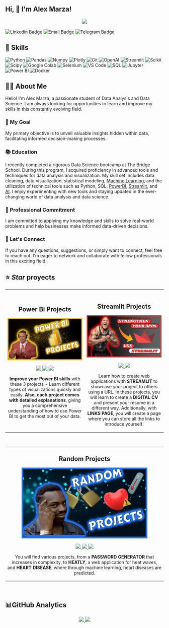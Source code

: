 <!--
README de Alex Marzá Manuel

-->

## Hi, 👋 I'm Alex Marza!


<p align="center">
  <img src="https://github.com/AlexCapis/AlexCapis/blob/main/assets/Presentation.gif">
</p>

[![Linkedin Badge](https://img.shields.io/badge/-LinkedIn-0e76a8?style=flat-square&logo=Linkedin&logoColor=white)](https://www.linkedin.com/in/alex-marza-data-science/)
[![Email Badge](https://img.shields.io/badge/Email-D14836?style=flat-square&logo=gmail&logoColor=white)](mailto:alexmarzadatascience@gmail.com)
[![Telegram Badge](https://img.shields.io/badge/Telegram-2CA5E0?style=flat-square&logo=telegram&logoColor=white)](https://t.me/alexmarza)




## 🚀 Skills
<p align="center">

![Python](https://img.shields.io/badge/Python-14354C?style=for-the-badge&logo=python&logoColor=white)
![Pandas](https://img.shields.io/badge/pandas-150458.svg?style=for-the-badge&logo=pandas&logoColor=white)
![Numpy](https://img.shields.io/badge/NumPy-013243.svg?style=for-the-badge&logo=NumPy&logoColor=white)
![Plotly](https://img.shields.io/badge/Plotly-3F4F75.svg?style=for-the-badge&logo=Plotly&logoColor=white)
![Git](https://img.shields.io/badge/Git-F05032?style=for-the-badge&logo=git&logoColor=white)
![OpenAI](https://img.shields.io/badge/OpenAI-00A2FF?style=for-the-badge&logo=openai&logoColor=white)
![Streamlit](https://img.shields.io/badge/Streamlit-FF4B4B.svg?style=for-the-badge&logo=Streamlit&logoColor=white)
![Scikit](https://img.shields.io/badge/scikitlearn-F7931E.svg?style=for-the-badge&logo=scikit-learn&logoColor=white)
![Scipy](https://img.shields.io/badge/SciPy-8CAAE6.svg?style=for-the-badge&logo=SciPy&logoColor=white)
![Google Colab](https://img.shields.io/badge/Colab-F9AB00?style=for-the-badge&logo=googlecolab&color=525252)
![Selenium](https://img.shields.io/badge/Selenium-43B02A?style=for-the-badge&logo=selenium&logoColor=white)
![VS Code](https://img.shields.io/badge/Visual_Studio_Code-0078D4?style=for-the-badge&logo=visual%20studio%20code&logoColor=white)
![SQL](https://img.shields.io/badge/MySQL-005C84?style=for-the-badge&logo=mysql&logoColor=white)
![Jupyter](https://img.shields.io/badge/Jupyter-F37626.svg?&style=for-the-badge&logo=Jupyter&logoColor=white)
![Power BI](https://img.shields.io/badge/Power%20BI-F2C811?style=for-the-badge&logo=power%20bi&logoColor=black)
![Docker](https://img.shields.io/badge/Docker-2496ED?style=for-the-badge&logo=docker&logoColor=white)


</p>



## 👤💬 About Me 


Hello! I'm Alex Marzá, a passionate student of Data Analysis and Data Science. I am always looking for opportunities to learn and improve my skills in this constantly evolving field.

### 🎯 My Goal

My primary objective is to unveil valuable insights hidden within data, facilitating informed decision-making processes.

### 📚 Education

I recently completed a rigorous Data Science bootcamp at The Bridge School. During this program, I acquired proficiency in advanced tools and techniques for data analysis and visualization. My skill set includes data cleaning, data visualization, statistical modeling, [Machine Learning](https://github.com/AlexCapis/Corazon-Digital-Prediciendo-Enfermedades-Cardiacas-con-Machine-Learning), and the utilization of technical tools such as Python, SQL, [PowerBI](https://github.com/AlexCapis/Recursos-Humanos-PowerBI), [Streamlit](https://github.com/AlexCapis/Proyecto-HEATLY---Aplicacion-Web-para-Olas-de-Calor/blob/main/app/visualizacion_negocio.py), and [AI](https://github.com/AlexCapis/Proyecto-HEATLY---Aplicacion-Web-para-Olas-de-Calor/blob/main/openAI/app.py). I enjoy experimenting with new tools and staying updated in the ever-changing world of data analysis and data science.

### 💼 Professional Commitment

I am committed to applying my knowledge and skills to solve real-world problems and help businesses make informed data-driven decisions.

### 🤝 Let's Connect

If you have any questions, suggestions, or simply want to connect, feel free to reach out. I'm eager to network and collaborate with fellow professionals in this exciting field.





## ⭐ *Star* proyects

<table>
<tr>
<td width="50%">
<h3 align="center"><strong><span style="font-size: larger;"> Power Bi Projects</span></strong></h3>
<div align="center">
<a href="https://github.com/AlexCapis/AlexCapis" target="_blank"><img src="https://github.com/AlexCapis/AlexCapis/raw/main/assets/powerbi.png" width="400" alt="Projects Power Bi"></a>
<p>
<a href="https://github.com/AlexCapis/Ventas-Videojuegos-PowerBI" target="_blank">
<img src="https://img.shields.io/badge/Game sales-ff9?style=for-the-badge&logo=github&logoColor=black">
</a>
<a href="https://github.com/AlexCapis/Indicadores-Mundiales-Mortalidad-Infantil-Esperanza-de-Vida-PowerBI" target="_blank">
<img src="https://img.shields.io/badge/Population analysis-ff9?style=for-the-badge&logo=github&logoColor=black">
</a>
<a href="https://github.com/AlexCapis/Recursos-Humanos-PowerBI" target="_blank">
<img src="https://img.shields.io/badge/Human resources-ff9?style=for-the-badge&logo=github&logoColor=black">
</a>
</p>
<p><strong>Improve your Power BI skills</strong> with these 3 projects - Learn different types of visualizations quickly and easily. <strong>Also, each project comes with detailed explanations</strong>, giving you a comprehensive understanding of how to use Power BI to get the most out of your data.</p>
</div>
                                                                    

                                                                                      
</td>

<td width="50%">
               <br>
<h3 align="center"><strong><span style="font-size: larger;">Streamlit Projects</span></strong></h3>
<div align="center">                                       
<a href="https://github.com/AlexCapis/AlexCapis" target="_blank"><img src="https://github.com/AlexCapis/AlexCapis/blob/main/assets/streamlit.png " width="400" alt="Projects Streamlit"></a>
<br>
<p>
<a href="https://cv-alex-marza.streamlit.app/ " target="_blank">
<img src="https://img.shields.io/badge/CV%20ONLINE-ff0000?style=for-the-badge&logo=github&logoColor=black"
<a href=" https://alex-links-page.streamlit.app/" target="_blank">
<img src="https://img.shields.io/badge/LINKS%20PAGE-ff0000?style=for-the-badge&logo=github&logoColor=black">
</a>
</p>
<p>Learn how to create web applications with <strong>STREAMLIT</strong> to showcase your project to others using a URL. In these projects, you will learn to create a <strong>DIGITAL CV</strong> and present your resume in a different way. Additionally, with <strong>LINKS PAGE</strong>, you will create a page where you can store all the links to introduce yourself.</p>
</div>                                                             
</table>                                                                                 
</div>
<br>

<table>
<tr>
<td width="100%">
<h3 align="center"><strong><span style="font-size: larger;">Random Projects</span></strong></h3>
<div align="center">
<a href="https://github.com/AlexCapis/AlexCapis" target="_blank"><img src="https://github.com/AlexCapis/AlexCapis/blob/main/assets/random.png" width="400" alt="Random Projects"></a> 
<p>
<a href="https://generador-claves.streamlit.app/" target="_blank">
<img src="https://img.shields.io/badge/PASSWORDS-ffffff?style=for-the-badge&logo=github&logoColor=black">
</a>
<a href="https://github.com/AlexCapis/Proyecto-HEATLY---Aplicacion-Web-para-Olas-de-Calor " target="_blank">
<img src="https://img.shields.io/badge/-HEALTHY-ffffff?style=for-the-badge&color=white">
</a>
<a href="https://github.com/AlexCapis/Corazon-Digital-Prediciendo-Enfermedades-Cardiacas-con-Machine-Learning" target="_blank">
<img src="https://img.shields.io/badge/-HEAT%20DISEASES-ffffff?style=for-the-badge&color=white">
</a>
</p>
<p>You will find various projects, from a <strong>PASSWORD GENERATOR</strong> that increases in complexity, to <strong>HEATLY</strong>, a web application for heat waves, and <strong>HEART DISEASE</strong>, where through machine learning, heart diseases are predicted.</p>
</div>
                                                                                      
</td>                                                    
</table>                                                                                 
</div>
<br>

































##  📊GitHub Analytics

<p align="center">
<a href="https://github.com/AlexCapis">
  <img height="180em" src="https://github-readme-stats-eight-theta.vercel.app/api?username=AlexCapis&show_icons=true&theme=algolia&include_all_commits=true&count_private=true"/>
  <img height="160em" src="https://github-readme-stats-eight-theta.vercel.app/api/top-langs/?username=AlexCapis&layout=compact&langs_count=8&theme=algolia"/>
</a>
</p>




<!--











-->
